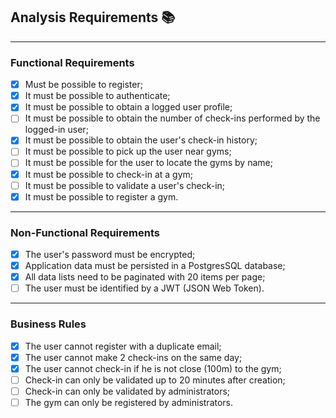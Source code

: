 ## Analysis Requirements 📚

---

### Functional Requirements

- [x] Must be possible to register;
- [x] It must be possible to authenticate;
- [x] It must be possible to obtain a logged user profile;
- [ ] It must be possible to obtain the number of check-ins performed by the logged-in user;
- [x] It must be possible to obtain the user's check-in history;
- [ ] It must be possible to pick up the user near gyms;
- [ ] It must be possible for the user to locate the gyms by name;
- [x] It must be possible to check-in at a gym;
- [ ] It must be possible to validate a user's check-in;
- [x] It must be possible to register a gym.

---

### Non-Functional Requirements

- [x] The user's password must be encrypted;
- [x] Application data must be persisted in a PostgresSQL database;
- [x] All data lists need to be paginated with 20 items per page;
- [ ] The user must be identified by a JWT (JSON Web Token).

---

### Business Rules

- [x] The user cannot register with a duplicate email;
- [x] The user cannot make 2 check-ins on the same day;
- [x] The user cannot check-in if he is not close (100m) to the gym;
- [ ] Check-in can only be validated up to 20 minutes after creation;
- [ ] Check-in can only be validated by administrators;
- [ ] The gym can only be registered by administrators.
